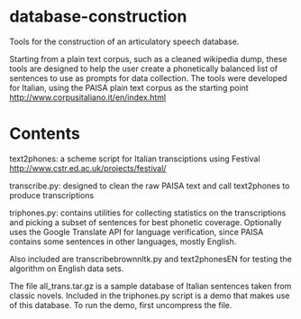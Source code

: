 database-construction
=====================

Tools for the construction of an articulatory speech database.

Starting from a plain text corpus, such as a cleaned wikipedia dump, these
tools are designed to help the user create a phonetically balanced list of
sentences to use as prompts for data collection. The tools were developed for
Italian, using the PAISA plain text corpus as the starting point
http://www.corpusitaliano.it/en/index.html

Contents
========
text2phones: a scheme script for Italian transciptions using Festival
http://www.cstr.ed.ac.uk/projects/festival/

transcribe.py: designed to clean the raw PAISA text and call text2phones to
produce transcriptions

triphones.py: contains utilities for collecting statistics on the
transcriptions and picking a subset of sentences for best phonetic coverage.
Optionally uses the Google Translate API for language verification, since PAISA
contains some sentences in other languages, mostly English.

Also included are transcribebrownnltk.py and text2phonesEN for testing the 
algorithm on English data sets.

The file all_trans.tar.gz is a sample database of Italian sentences taken from
classic novels. Included in the triphones.py script is a demo that makes use of 
this database. To run the demo, first uncompress the file.
